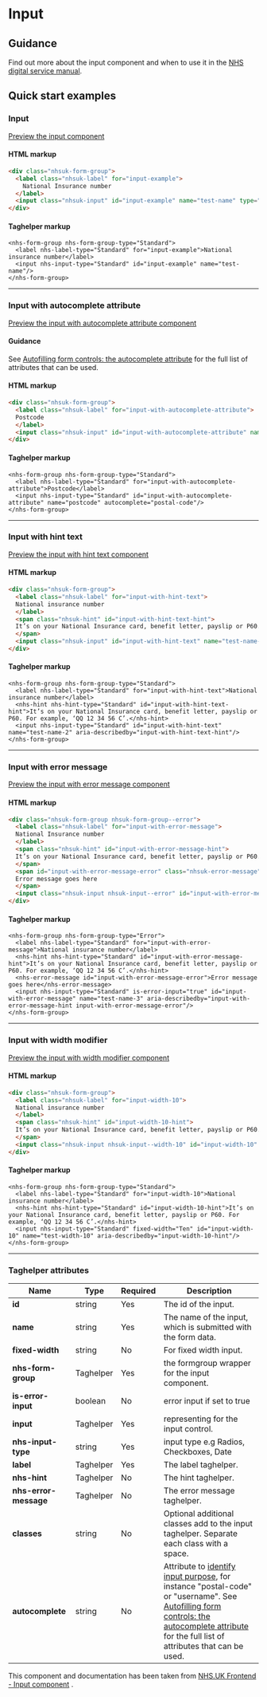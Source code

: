 ﻿# Input

## Guidance

Find out more about the input component and when to use it in the [NHS digital service manual](https://beta.nhs.uk/service-manual/styles-components-patterns/text-input).

## Quick start examples

### Input

[Preview the input component](https://dotnetcorefelpoc.azurewebsites.net/components/input)

#### HTML markup

```html
<div class="nhsuk-form-group">
  <label class="nhsuk-label" for="input-example">
    National Insurance number
  </label>
  <input class="nhsuk-input" id="input-example" name="test-name" type="text">
</div>
```

#### Taghelper markup

```
<nhs-form-group nhs-form-group-type="Standard">
  <label nhs-label-type="Standard" for="input-example">National insurance number</label>
  <input nhs-input-type="Standard" id="input-example" name="test-name"/>
</nhs-form-group>
```
---

### Input with autocomplete attribute

[Preview the input with autocomplete attribute component](https://dotnetcorefelpoc.azurewebsites.net/components/input-autocomplete)

#### Guidance

See [Autofilling form controls: the autocomplete attribute](https://html.spec.whatwg.org/multipage/form-control-infrastructure.html#autofill) for the full list of attributes that can be used.

#### HTML markup

```html
<div class="nhsuk-form-group">
  <label class="nhsuk-label" for="input-with-autocomplete-attribute">
  Postcode
  </label>
  <input class="nhsuk-input" id="input-with-autocomplete-attribute" name="postcode" type="text" autocomplete="postal-code">
</div>
```
#### Taghelper markup
```
<nhs-form-group nhs-form-group-type="Standard">
  <label nhs-label-type="Standard" for="input-with-autocomplete-attribute">Postcode</label>
  <input nhs-input-type="Standard" id="input-with-autocomplete-attribute" name="postcode" autocomplete="postal-code"/>
</nhs-form-group>
```
---

### Input with hint text

[Preview the input with hint text component](https://dotnetcorefelpoc.azurewebsites.net/components/input-with-hint)

#### HTML markup

```html
<div class="nhsuk-form-group">
  <label class="nhsuk-label" for="input-with-hint-text">
  National insurance number
  </label>
  <span class="nhsuk-hint" id="input-with-hint-text-hint">
  It’s on your National Insurance card, benefit letter, payslip or P60. For example, ‘QQ 12 34 56 C’.
  </span>
  <input class="nhsuk-input" id="input-with-hint-text" name="test-name-2" type="text" aria-describedby="input-with-hint-text-hint">
</div>
```

#### Taghelper markup

```
<nhs-form-group nhs-form-group-type="Standard">
  <label nhs-label-type="Standard" for="input-with-hint-text">National insurance number</label>
  <nhs-hint nhs-hint-type="Standard" id="input-with-hint-text-hint">It’s on your National Insurance card, benefit letter, payslip or P60. For example, ‘QQ 12 34 56 C’.</nhs-hint>
  <input nhs-input-type="Standard" id="input-with-hint-text" name="test-name-2" aria-describedby="input-with-hint-text-hint"/>
</nhs-form-group>

```
---

### Input with error message

[Preview the input with error message component](https://dotnetcorefelpoc.azurewebsites.net/components/input-with-error)

#### HTML markup

```html
<div class="nhsuk-form-group nhsuk-form-group--error">
  <label class="nhsuk-label" for="input-with-error-message">
  National Insurance number
  </label>
  <span class="nhsuk-hint" id="input-with-error-message-hint">
  It’s on your National Insurance card, benefit letter, payslip or P60. For example, ‘QQ 12 34 56 C’.
  </span>
  <span id="input-with-error-message-error" class="nhsuk-error-message">
  Error message goes here
  </span>
  <input class="nhsuk-input nhsuk-input--error" id="input-with-error-message" name="test-name-3" type="text" aria-describedby="input-with-error-message-hint input-with-error-message-error">
</div>
```

#### Taghelper markup

```
<nhs-form-group nhs-form-group-type="Error">
  <label nhs-label-type="Standard" for="input-with-error-message">National insurance number</label>
  <nhs-hint nhs-hint-type="Standard" id="input-with-error-message-hint">It’s on your National Insurance card, benefit letter, payslip or P60. For example, ‘QQ 12 34 56 C’.</nhs-hint>
  <nhs-error-message id="input-with-error-message-error">Error message goes here</nhs-error-message>
  <input nhs-input-type="Standard" is-error-input="true" id="input-with-error-message" name="test-name-3" aria-describedby="input-with-error-message-hint input-with-error-message-error"/>
</nhs-form-group>
```
---

### Input with width modifier

[Preview the input with width modifier component](https://dotnetcorefelpoc.azurewebsites.net/components/input-custom-width)

#### HTML markup

```html
<div class="nhsuk-form-group">
  <label class="nhsuk-label" for="input-width-10">
  National insurance number
  </label>
  <span class="nhsuk-hint" id="input-width-10-hint">
  It’s on your National Insurance card, benefit letter, payslip or P60. For example, ‘QQ 12 34 56 C’.
  </span>
  <input class="nhsuk-input nhsuk-input--width-10" id="input-width-10" name="test-width-10" type="text" aria-describedby="input-width-10-hint">
</div>
```

#### Taghelper markup

```
<nhs-form-group nhs-form-group-type="Standard">
  <label nhs-label-type="Standard" for="input-width-10">National insurance number</label>
  <nhs-hint nhs-hint-type="Standard" id="input-width-10-hint">It’s on your National Insurance card, benefit letter, payslip or P60. For example, ‘QQ 12 34 56 C’.</nhs-hint>
  <input nhs-input-type="Standard" fixed-width="Ten" id="input-width-10" name="test-width-10" aria-describedby="input-width-10-hint"/>
</nhs-form-group>
```

---
### Taghelper attributes

| Name                | Type     | Required  | Description             |
| --------------------|----------|-----------|-------------------------|
| **id**              | string   | Yes       | The id of the input. |
| **name**            | string   | Yes       | The name of the input, which is submitted with the form data. |
| **fixed-width**            | string   | No        | For fixed width input.|
| **nhs-form-group**           | Taghelper   | Yes        | the formgroup wrapper for the input component.|
| **is-error-input**           | boolean   | No        | error input if set to true |
| **input**           | Taghelper   | Yes        | representing for the input control.|
| **nhs-input-type**           | string   | Yes        | input type e.g Radios, Checkboxes, Date|
| **label**           | Taghelper   | Yes        | The label taghelper.|
| **nhs-hint**            | Taghelper   | No        | The hint taghelper. |
| **nhs-error-message**    | Taghelper   | No        | The error message taghelper.|
| **classes**         | string   | No        | Optional additional classes add to the input taghelper. Separate each class with a space. |
| **autocomplete**    | string   | No        | Attribute to [identify input purpose](https://www.w3.org/WAI/WCAG21/Understanding/identify-input-purpose.html), for instance "postal-code" or "username". See [Autofilling form controls: the autocomplete attribute](https://html.spec.whatwg.org/multipage/form-control-infrastructure.html#autofill) for the full list of attributes that can be used. |

This component and documentation has been taken from [NHS.UK Frontend - Input component](https://github.com/nhsuk/nhsuk-frontend/tree/master/packages/components/input) .
